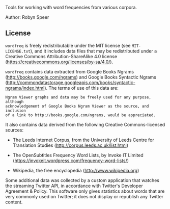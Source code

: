Tools for working with word frequencies from various corpora.

Author: Robyn Speer

## License

`wordfreq` is freely redistributable under the MIT license (see
`MIT-LICENSE.txt`), and it includes data files that may be
redistributed under a Creative Commons Attribution-ShareAlike 4.0
license (https://creativecommons.org/licenses/by-sa/4.0/).

`wordfreq` contains data extracted from Google Books Ngrams
(http://books.google.com/ngrams) and Google Books Syntactic Ngrams
(http://commondatastorage.googleapis.com/books/syntactic-ngrams/index.html).
The terms of use of this data are:

    Ngram Viewer graphs and data may be freely used for any purpose, although
    acknowledgement of Google Books Ngram Viewer as the source, and inclusion
    of a link to http://books.google.com/ngrams, would be appreciated.

It also contains data derived from the following Creative Commons-licensed
sources:

- The Leeds Internet Corpus, from the University of Leeds Centre for Translation
  Studies (http://corpus.leeds.ac.uk/list.html)

- The OpenSubtitles Frequency Word Lists, by Invoke IT Limited
  (https://invokeit.wordpress.com/frequency-word-lists/)

- Wikipedia, the free encyclopedia (http://www.wikipedia.org)

Some additional data was collected by a custom application that watches the
streaming Twitter API, in accordance with Twitter's Developer Agreement &
Policy. This software only gives statistics about words that are very commonly
used on Twitter; it does not display or republish any Twitter content.
